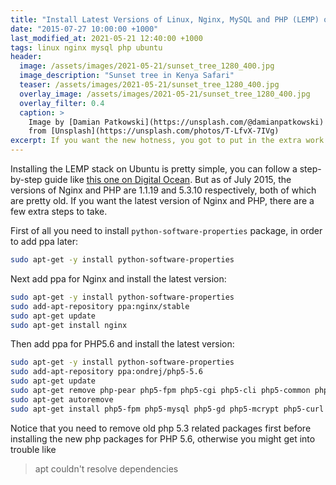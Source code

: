 ```yaml
---
title: "Install Latest Versions of Linux, Nginx, MySQL and PHP (LEMP) on Ubuntu 12.04"
date: "2015-07-27 10:00:00 +1000"
last_modified_at: 2021-05-21 12:40:00 +1000
tags: linux nginx mysql php ubuntu
header:
  image: /assets/images/2021-05-21/sunset_tree_1280_400.jpg
  image_description: "Sunset tree in Kenya Safari"
  teaser: /assets/images/2021-05-21/sunset_tree_1280_400.jpg
  overlay_image: /assets/images/2021-05-21/sunset_tree_1280_400.jpg
  overlay_filter: 0.4
  caption: >
    Image by [Damian Patkowski](https://unsplash.com/@damianpatkowski)
    from [Unsplash](https://unsplash.com/photos/T-LfvX-7IVg)
excerpt: If you want the new hotness, you got to put in the extra work
---
```


Installing the LEMP stack on Ubuntu is pretty simple, you can follow a
step-by-step guide like [this one on Digital Ocean][digital ocean guide]. But as
of July 2015, the versions of Nginx and PHP are 1.1.19 and 5.3.10 respectively,
both of which are pretty old. If you want the latest version of Nginx and PHP,
there are a few extra steps to take.

First of all you need to install `python-software-properties` package, in order
to add ppa later:

```bash
sudo apt-get -y install python-software-properties
```

Next add ppa for Nginx and install the latest version:

```bash
sudo apt-get -y install python-software-properties
sudo add-apt-repository ppa:nginx/stable
sudo apt-get update
sudo apt-get install nginx
```

Then add ppa for PHP5.6 and install the latest version:

```bash
sudo apt-get -y install python-software-properties
sudo add-apt-repository ppa:ondrej/php5-5.6
sudo apt-get update
sudo apt-get remove php-pear php5-fpm php5-cgi php5-cli php5-common php5-curl php5-dev php5-gd php5-mcrypt php5-mysql libssh2-php
sudo apt-get autoremove
sudo apt-get install php5-fpm php5-mysql php5-gd php5-mcrypt php5-curl php5-dev php-pear libssh2-1-dev libssh2-php php5-redis
```

Notice that you need to remove old php 5.3 related packages first before
installing the new php packages for PHP 5.6, otherwise you might get into
trouble like
> apt couldn't resolve dependencies

[digital ocean guide]: https://www.digitalocean.com/community/tutorials/how-to-install-linux-nginx-mysql-php-lemp-stack-on-ubuntu-12-04
